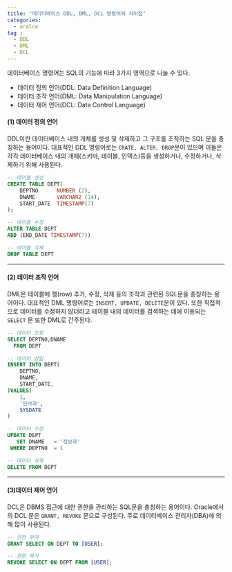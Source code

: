 ```yaml
---
title: "데이터베이스 DDL, DML, DCL 명령어와 차이점"
categories: 
  - oralce
tag :
  - DDL
  - DML
  - DCL
---
```


데이터베이스 명령어는 SQL의 기능에 따라 3가지 영역으로 나눌 수 있다.
- 데이터 정의 언어(DDL: Data Definition Language)
- 데이터 조작 언어(DML: Data Manipulation Language)
- 데이터 제어 언어(DCL: Data Control Language)

#### (1) 데이터 정의 언어
DDL이란 데이터베이스 내의 개체를 생성 및 삭제하고 그 구조를 조작하는 SQL 문을 총칭하는 용어이다. 대표적인 DDL 명령어로는 `CRATE, ALTER, DROP`문이 있으며 이들은 각각 데이터베이스 내의 개체(스키마, 테이블, 인덱스)등을 생성하거나, 수정하거나, 삭제하기 위해 사용된다. 
```sql
-- 테이블 생성
CREATE TABLE DEPT(
    DEPTNO      NUMBER (2),
    DNAME       VARCHAR2 (14),
    START_DATE  TIMESTAMP(7) 
);

-- 테이블 수정
ALTER TABLE DEPT 
ADD (END_DATE TIMESTAMP(7))

-- 테이블 삭제
DROP TABLE DEPT
```

---

#### (2) 데이터 조작 언어
DML은 테이블에 행(row) 추가, 수정, 삭제 등의 조작과 관련된 SQL문을 총칭하는 용어이다. 대표적인 DML 명령어로는 `INSERT, UPDATE, DELETE`문이 있다. 또한 직접적으로 데이터를 수정하지 않더라고 테이블 내의 데이터를 검색하는 데에 이용되는 `SELECT` 문 또한 DML로 간주된다.
```sql
-- 데이터 조회
SELECT DEPTNO,DNAME
  FROM DEPT

-- 데이터 삽입
INSERT INTO DEPT(
    DEPTNO,
    DNAME,           
    START_DATE,  
)VALUES(
    1,
    '인사과',
    SYSDATE
)

-- 데이터 수정
UPDATE DEPT
   SET DNAME   = '정보과'
 WHERE DEPTNO  = 1

-- 데이터 삭제
DELETE FROM DEPT
```

----
#### (3)데이터 제어 언어

DCL은 DBMS 접근에 대한 권한을 관리하는 SQL문을 총칭하는 용어이다. Oracle에서의 DCL 문은 `GRANT, REVOKE` 문으로 구성된다. 주로 데이터베이스 관리자(DBA)에 의해 많이 사용된다.
```sql
-- 권한 부여
GRANT SELECT ON DEPT TO [USER];

-- 권한 제거
REVOKE SELECT ON DEPT FROM [USER];
```